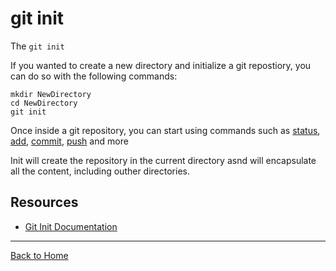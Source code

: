 # git init

The `git init` 
<!-- backticks give an authoritive order -->

If you wanted to create a new directory and initialize a git repostiory, you can do so with the following commands:

```
mkdir NewDirectory
cd NewDirectory
git init
```

Once inside a git repository, you can start using commands such as
[status](./Status.md),
[add](./Add.md),
[commit](./Commit.md),
[push](./Push.md)
and more

Init will create the repository in the current directory asnd will encapsulate all the content, including outher directories. 
<!-- the reason we only have a one line break there is so all the content above is on one line -->

## Resources

- [Git Init Documentation](https://git-scm.com/docs/git-init)

---

[Back to Home](../README.md)


